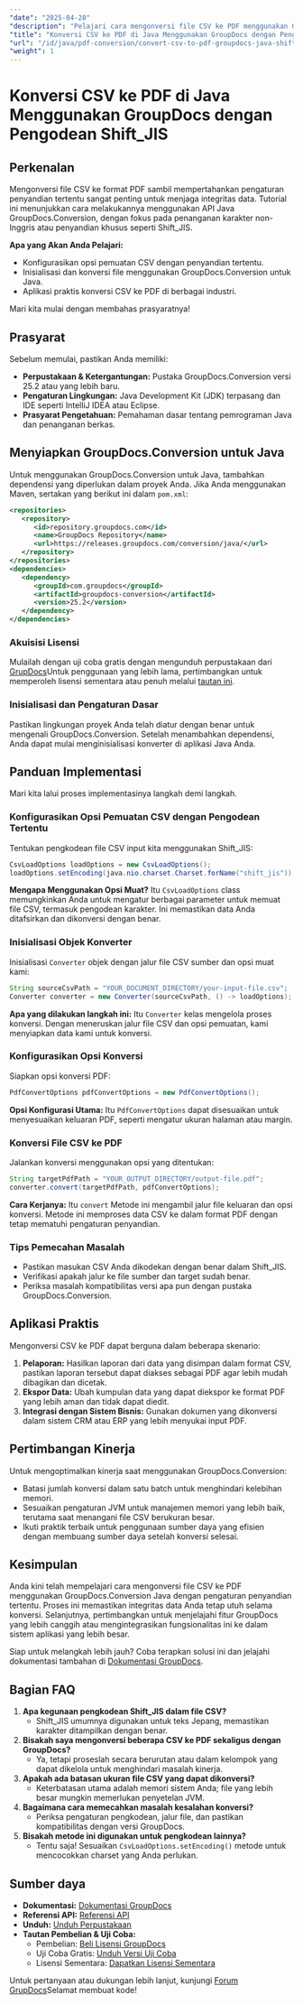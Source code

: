 ```yaml
---
"date": "2025-04-28"
"description": "Pelajari cara mengonversi file CSV ke PDF menggunakan GroupDocs.Conversion untuk Java, memastikan integritas data dengan pengkodean Shift_JIS."
"title": "Konversi CSV ke PDF di Java Menggunakan GroupDocs dengan Pengodean Shift_JIS"
"url": "/id/java/pdf-conversion/convert-csv-to-pdf-groupdocs-java-shift-jis/"
"weight": 1
---
```


# Konversi CSV ke PDF di Java Menggunakan GroupDocs dengan Pengodean Shift_JIS

## Perkenalan

Mengonversi file CSV ke format PDF sambil mempertahankan pengaturan penyandian tertentu sangat penting untuk menjaga integritas data. Tutorial ini menunjukkan cara melakukannya menggunakan API Java GroupDocs.Conversion, dengan fokus pada penanganan karakter non-Inggris atau penyandian khusus seperti Shift_JIS.

**Apa yang Akan Anda Pelajari:**

- Konfigurasikan opsi pemuatan CSV dengan penyandian tertentu.
- Inisialisasi dan konversi file menggunakan GroupDocs.Conversion untuk Java.
- Aplikasi praktis konversi CSV ke PDF di berbagai industri.

Mari kita mulai dengan membahas prasyaratnya!

## Prasyarat

Sebelum memulai, pastikan Anda memiliki:

- **Perpustakaan & Ketergantungan:** Pustaka GroupDocs.Conversion versi 25.2 atau yang lebih baru.
- **Pengaturan Lingkungan:** Java Development Kit (JDK) terpasang dan IDE seperti IntelliJ IDEA atau Eclipse.
- **Prasyarat Pengetahuan:** Pemahaman dasar tentang pemrograman Java dan penanganan berkas.

## Menyiapkan GroupDocs.Conversion untuk Java

Untuk menggunakan GroupDocs.Conversion untuk Java, tambahkan dependensi yang diperlukan dalam proyek Anda. Jika Anda menggunakan Maven, sertakan yang berikut ini dalam `pom.xml`:

```xml
<repositories>
   <repository>
      <id>repository.groupdocs.com</id>
      <name>GroupDocs Repository</name>
      <url>https://releases.groupdocs.com/conversion/java/</url>
   </repository>
</repositories>
<dependencies>
   <dependency>
      <groupId>com.groupdocs</groupId>
      <artifactId>groupdocs-conversion</artifactId>
      <version>25.2</version>
   </dependency>
</dependencies>
```

### Akuisisi Lisensi

Mulailah dengan uji coba gratis dengan mengunduh perpustakaan dari [GrupDocs](https://releases.groupdocs.com/conversion/java/)Untuk penggunaan yang lebih lama, pertimbangkan untuk memperoleh lisensi sementara atau penuh melalui [tautan ini](https://purchase.groupdocs.com/temporary-license/).

### Inisialisasi dan Pengaturan Dasar

Pastikan lingkungan proyek Anda telah diatur dengan benar untuk mengenali GroupDocs.Conversion. Setelah menambahkan dependensi, Anda dapat mulai menginisialisasi konverter di aplikasi Java Anda.

## Panduan Implementasi

Mari kita lalui proses implementasinya langkah demi langkah.

### Konfigurasikan Opsi Pemuatan CSV dengan Pengodean Tertentu

Tentukan pengkodean file CSV input kita menggunakan Shift_JIS:

```java
CsvLoadOptions loadOptions = new CsvLoadOptions();
loadOptions.setEncoding(java.nio.charset.Charset.forName("shift_jis")); // Atur pengkodean ke Shift_JIS
```

**Mengapa Menggunakan Opsi Muat?**
Itu `CsvLoadOptions` class memungkinkan Anda untuk mengatur berbagai parameter untuk memuat file CSV, termasuk pengodean karakter. Ini memastikan data Anda ditafsirkan dan dikonversi dengan benar.

### Inisialisasi Objek Konverter

Inisialisasi `Converter` objek dengan jalur file CSV sumber dan opsi muat kami:

```java
String sourceCsvPath = "YOUR_DOCUMENT_DIRECTORY/your-input-file.csv";
Converter converter = new Converter(sourceCsvPath, () -> loadOptions);
```

**Apa yang dilakukan langkah ini:**
Itu `Converter` kelas mengelola proses konversi. Dengan meneruskan jalur file CSV dan opsi pemuatan, kami menyiapkan data kami untuk konversi.

### Konfigurasikan Opsi Konversi

Siapkan opsi konversi PDF:

```java
PdfConvertOptions pdfConvertOptions = new PdfConvertOptions();
```

**Opsi Konfigurasi Utama:**
Itu `PdfConvertOptions` dapat disesuaikan untuk menyesuaikan keluaran PDF, seperti mengatur ukuran halaman atau margin.

### Konversi File CSV ke PDF

Jalankan konversi menggunakan opsi yang ditentukan:

```java
String targetPdfPath = "YOUR_OUTPUT_DIRECTORY/output-file.pdf";
converter.convert(targetPdfPath, pdfConvertOptions);
```

**Cara Kerjanya:**
Itu `convert` Metode ini mengambil jalur file keluaran dan opsi konversi. Metode ini memproses data CSV ke dalam format PDF dengan tetap mematuhi pengaturan penyandian.

### Tips Pemecahan Masalah

- Pastikan masukan CSV Anda dikodekan dengan benar dalam Shift_JIS.
- Verifikasi apakah jalur ke file sumber dan target sudah benar.
- Periksa masalah kompatibilitas versi apa pun dengan pustaka GroupDocs.Conversion.

## Aplikasi Praktis

Mengonversi CSV ke PDF dapat berguna dalam beberapa skenario:

1. **Pelaporan:** Hasilkan laporan dari data yang disimpan dalam format CSV, pastikan laporan tersebut dapat diakses sebagai PDF agar lebih mudah dibagikan dan dicetak.
2. **Ekspor Data:** Ubah kumpulan data yang dapat diekspor ke format PDF yang lebih aman dan tidak dapat diedit.
3. **Integrasi dengan Sistem Bisnis:** Gunakan dokumen yang dikonversi dalam sistem CRM atau ERP yang lebih menyukai input PDF.

## Pertimbangan Kinerja

Untuk mengoptimalkan kinerja saat menggunakan GroupDocs.Conversion:
- Batasi jumlah konversi dalam satu batch untuk menghindari kelebihan memori.
- Sesuaikan pengaturan JVM untuk manajemen memori yang lebih baik, terutama saat menangani file CSV berukuran besar.
- Ikuti praktik terbaik untuk penggunaan sumber daya yang efisien dengan membuang sumber daya setelah konversi selesai.

## Kesimpulan

Anda kini telah mempelajari cara mengonversi file CSV ke PDF menggunakan GroupDocs.Conversion Java dengan pengaturan penyandian tertentu. Proses ini memastikan integritas data Anda tetap utuh selama konversi. Selanjutnya, pertimbangkan untuk menjelajahi fitur GroupDocs yang lebih canggih atau mengintegrasikan fungsionalitas ini ke dalam sistem aplikasi yang lebih besar.

Siap untuk melangkah lebih jauh? Coba terapkan solusi ini dan jelajahi dokumentasi tambahan di [Dokumentasi GroupDocs](https://docs.groupdocs.com/conversion/java/).

## Bagian FAQ

1. **Apa kegunaan pengkodean Shift_JIS dalam file CSV?**
   - Shift_JIS umumnya digunakan untuk teks Jepang, memastikan karakter ditampilkan dengan benar.
2. **Bisakah saya mengonversi beberapa CSV ke PDF sekaligus dengan GroupDocs?**
   - Ya, tetapi proseslah secara berurutan atau dalam kelompok yang dapat dikelola untuk menghindari masalah kinerja.
3. **Apakah ada batasan ukuran file CSV yang dapat dikonversi?**
   - Keterbatasan utama adalah memori sistem Anda; file yang lebih besar mungkin memerlukan penyetelan JVM.
4. **Bagaimana cara memecahkan masalah kesalahan konversi?**
   - Periksa pengaturan pengkodean, jalur file, dan pastikan kompatibilitas dengan versi GroupDocs.
5. **Bisakah metode ini digunakan untuk pengkodean lainnya?**
   - Tentu saja! Sesuaikan `CsvLoadOptions.setEncoding()` metode untuk mencocokkan charset yang Anda perlukan.

## Sumber daya

- **Dokumentasi:** [Dokumentasi GroupDocs](https://docs.groupdocs.com/conversion/java/)
- **Referensi API:** [Referensi API](https://reference.groupdocs.com/conversion/java/)
- **Unduh:** [Unduh Perpustakaan](https://releases.groupdocs.com/conversion/java/)
- **Tautan Pembelian & Uji Coba:**
  - Pembelian: [Beli Lisensi GroupDocs](https://purchase.groupdocs.com/buy)
  - Uji Coba Gratis: [Unduh Versi Uji Coba](https://releases.groupdocs.com/conversion/java/)
  - Lisensi Sementara: [Dapatkan Lisensi Sementara](https://purchase.groupdocs.com/temporary-license/)

Untuk pertanyaan atau dukungan lebih lanjut, kunjungi [Forum GrupDocs](https://forum.groupdocs.com/c/conversion/10)Selamat membuat kode!
